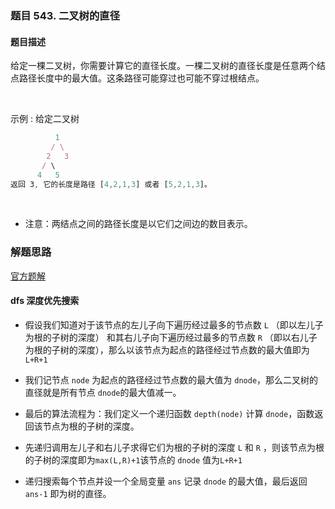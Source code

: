 ### 题目 543. 二叉树的直径
#### 题目描述
给定一棵二叉树，你需要计算它的直径长度。一棵二叉树的直径长度是任意两个结点路径长度中的最大值。这条路径可能穿过也可能不穿过根结点。

 

示例 :
给定二叉树

```js
          1
         / \
        2   3
       / \     
      4   5    
返回 3, 它的长度是路径 [4,2,1,3] 或者 [5,2,1,3]。
```

 

- 注意：两结点之间的路径长度是以它们之间边的数目表示。

### 解题思路
[官方题解](https://leetcode-cn.com/problems/diameter-of-binary-tree/solution/er-cha-shu-de-zhi-jing-by-leetcode-solution/)
#### dfs 深度优先搜索

- 假设我们知道对于该节点的左儿子向下遍历经过最多的节点数 `L` （即以左儿子为根的子树的深度） 和其右儿子向下遍历经过最多的节点数 `R` （即以右儿子为根的子树的深度），那么以该节点为起点的路径经过节点数的最大值即为 `L+R+1`

- 我们记节点 `node` 为起点的路径经过节点数的最大值为 `dnode`，那么二叉树的直径就是所有节点 `dnode`的最大值减一。

- 最后的算法流程为：我们定义一个递归函数 `depth(node)` 计算 `dnode`，函数返回该节点为根的子树的深度。
- 先递归调用左儿子和右儿子求得它们为根的子树的深度 `L` 和 `R` ，则该节点为根的子树的深度即为`max(L,R)+1`该节点的 `dnode` 值为`L+R+1`
- 递归搜索每个节点并设一个全局变量 `ans` 记录 `dnode` 的最大值，最后返回 `ans-1` 即为树的直径。
